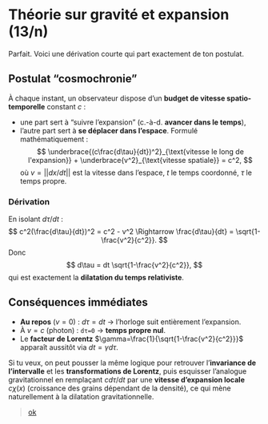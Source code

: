 # Théorie sur gravité et expansion (13/n)

Parfait. Voici une dérivation courte qui part exactement de ton postulat.

## Postulat “cosmochronie”

À chaque instant, un observateur dispose d’un **budget de vitesse spatio-temporelle** constant $c$ :

- une part sert à “suivre l’expansion” (c.-à-d. **avancer dans le temps**),
- l’autre part sert à **se déplacer dans l’espace**.
  Formulé mathématiquement :
  $$
  \underbrace{(c\frac{d\tau}{dt})^2}_{\text{vitesse le long de l'expansion}} + \underbrace{v^2}_{\text{vitesse spatiale}} = c^2,
  $$
  où $v=||dx/dt||$ est la vitesse dans l’espace, $t$ le temps coordonné, $\tau$ le temps propre.

### Dérivation

En isolant $d\tau/dt$ :
$$
c^2(\frac{d\tau}{dt})^2 = c^2 - v^2 \Rightarrow \frac{d\tau}{dt} = \sqrt{1-\frac{v^2}{c^2}}.
$$
Donc
$$
d\tau = dt \sqrt{1-\frac{v^2}{c^2}},
$$
qui est exactement la **dilatation du temps relativiste**.

## Conséquences immédiates

- **Au repos** ($v=0$) : $d\tau=dt$ → l’horloge suit entièrement l’expansion.
- À $v=c$ (photon) : `dτ=0` → **temps propre nul**.
- Le **facteur de Lorentz** $\gamma=\frac{1}{\sqrt{1-\frac{v^2}{c^2}}}$ apparaît aussitôt via $dt=γd\tau$.

Si tu veux, on peut pousser la même logique pour retrouver l’**invariance de l’intervalle** et les **transformations de Lorentz**, puis esquisser l’analogue gravitationnel en remplaçant
$cd\tau/dt$ par une **vitesse d’expansion locale** $cχ(x)$ (croissance des grains dépendant de la densité), ce qui mène naturellement à la dilatation gravitationnelle.

> [ok](14.md)
